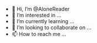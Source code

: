 - 👋 Hi, I’m @AloneReader
- 👀 I’m interested in ...
- 🌱 I’m currently learning ...
- 💞️ I’m looking to collaborate on ...
- 📫 How to reach me ...

<!---
AloneReader/AloneReader is a ✨ special ✨ repository because its `README.md` (this file) appears on your GitHub profile.
You can click the Preview link to take a look at your changes.
--->
